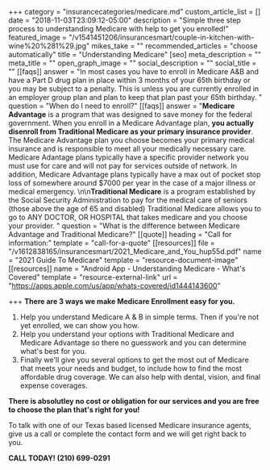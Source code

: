 +++
category = "insurancecategories/medicare.md"
custom_article_list = []
date = "2018-11-03T23:09:12-05:00"
description = "Simple three step process to understanding Medicare with help to get you enrolled!"
featured_image = "/v1541451206/insurancesmart/couple-in-kitchen-with-wine%20%281%29.jpg"
mikes_take = ""
recommended_articles = "choose automatically"
title = "Understanding Medicare"
[seo]
meta_description = ""
meta_title = ""
open_graph_image = ""
social_description = ""
social_title = ""
[[faqs]]
answer = "In most cases you have to enroll in Medicare A&B and have a Part D drug plan in place within 3 months of your 65th birthday or you may be subject to a penalty. This is unless you are currently enrolled in an employer group plan and plan to keep that plan past your 65th birthday.  "
question = "When do I need to enroll?"
[[faqs]]
answer = "**Medicare Advantage** is a program that was designed to save money for the federal government.  When you enroll in a Medicare Advantage plan, **you actually disenroll from Traditional Medicare as your primary insurance provider**.  The Medicare Advantage plan you choose becomes your primary medical insurance and is responsible to meet all your medically necessary care.  Medicare Adantage plans typically have a specific provider network you must use for care and will not pay for services outside of network.  In addition, Medicare Advantage plans typically have a max out of pocket stop loss of somewhere around $7000 per year in the case of a major illness or medical emergency. \n\n**Traditional Medicare** is a program established by the Social Security Administration to pay for the medical care of seniors (those above the age of 65 and disabled) Traditional Medicare allows you to go to ANY DOCTOR, OR HOSPITAL that takes medicare and you choose your provider.    "
question = "What is the difference between Medicare Advantage and Traditional Medicare?"
[[quote]]
heading = "Call for information:"
template = "call-for-a-quote"
[[resources]]
file = "/v1612838165/insurancesmart/2021_Medicare_and_You_hup55d.pdf"
name = "2021 Guide To Medicare"
template = "resource-document-image"
[[resources]]
name = "Android App - Understanding Medicare - What's Covered"
template = "resource-external-link"
url = "https://apps.apple.com/us/app/whats-covered/id1444143600"

+++
**There are 3 ways we make Medicare Enrollment easy for you.**

1. Help you understand Medicare A & B in simple terms. Then if you're not yet enrolled, we can show you how.
2. Help you understand your options with Traditional Medicare and Medicare Advantage so there no guesswork and you can determine what's best for you.
3. Finally we'll give you several options to get the most out of Medicare that meets your needs and budget, to include how to find the most affordable drug coverage. We can also help with dental, vision, and final expense coverages.

**There is absolutley no cost or obligation for our services and you are free to choose the plan that's right for you!**

To talk with one of our Texas based licensed Medicare insurance agents, give us a call or complete the contact form and we will get right back to you.

**CALL TODAY!  (210) 699-0291**